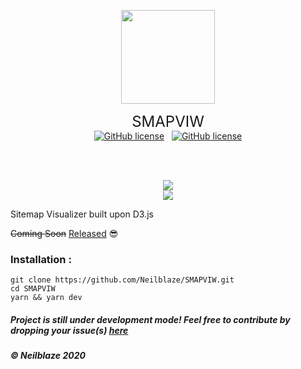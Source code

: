 <p align="center">
  <img src="https://raw.githubusercontent.com/Neilblaze/SVG-store/master/accessories/arrow.png" width="150px">
  <br>
<div align="center">
  <font size="5"> SMAPVIW </font>
  <br> <a href="https://github.com/Neilblaze/SMAPVIW/blob/master/LICENSE"><img alt="GitHub license" src="https://img.shields.io/github/license/Neilblaze/SMAPVIW"></a> &nbsp; <a href="https://github.com/Neilblaze/SMAPVIW/blob/master/LICENSE"><img alt="GitHub license" src="https://img.shields.io/github/license/Neilblaze/SMAPVIW"></a>
</div>

<br><br>
<p align="center">
  <img src="https://raw.githubusercontent.com/Neilblaze/SVG-store/master/accessories/Smapviw%20snaps/D1.png">
  <br>
  <img src="https://raw.githubusercontent.com/Neilblaze/SVG-store/master/accessories/Smapviw%20snaps/D2.png">
</p>

Sitemap Visualizer built upon D3.js

~~Coming Soon~~ [Released](https://github.com/Neilblaze/SMAPVIW/releases/tag/v1.0) 😎


### Installation :

```
git clone https://github.com/Neilblaze/SMAPVIW.git
cd SMAPVIW
yarn && yarn dev
```

##### Project is still under development mode! Feel free to contribute by dropping your issue(s) [here](https://github.com/Neilblaze/SMAPVIW/issues)
##### © Neilblaze 2020

